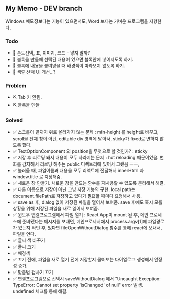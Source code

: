 ## My Memo - DEV branch

Windows 메모장보다는 기능이 있으면서도, Word 보다는 가벼운 프로그램을 지향한다.

### Todo
- 🎈 폰트선택, 표, 이미지, 코드 - 넣지 말까?
- 🎈 블록을 만들때 선택된 내용이 있으면 블록안에 넣어지도록 하기.
- 🎈 블록에 내용을 붙여넣을 때 배경색이 따라오지 않도록 하기.
- 🎈 색깔 선택 UI 개선...?

### Problem
- ⛏ Tab 키 안됨.
- ⛏ 블록을 만들

### Solved
- ✅ 스크롤이 끝까지 위로 올라가지 않는 문제 : min-height 를 height로 바꾸고, scroll을 전체 창이 아닌, editable div 영역에 달아서, sticky가 fixed로 변하지 않도록 했다.
- ✅ TextOptionComponent 의 position을 무엇으로 할 것인가? : sticky
- ✅ 저장 후 리로딩 돼서 내용이 모두 사라지는 문제 : hot reloading 때문이었음. 변화를 감지해서 리로딩 해주는 public 디렉토리에 있어서 그랬음 ㅡㅡ,
- ✅ 불러올 때, 파일이름과 내용을 모두 리액트에 전달해서 innerHtml 과 window.title 로 지정해줌.
- ✅ 새로운 창 만들기. 새로운 창을 만드는 함수를 재사용할 수 있도록 분리해서 해결.
- ✅ 다른 이름으로 저장이 아닌 그냥 저장 기능의 구현. local path는 document.filePath로 저장하고 있다가 필요할 때마다 요청해서 사용.
- ✅ save as 후, dialog 없이 저장된 파일을 열어서 보여줌. save 후에도 혹시 모를 상황을 위해 저장된 파일을 새로 읽어서 보여줌.
- ✅ 윈도우 연결프로그램에서 파일 열기 : React App이 mount 된 후, 메인 프로세스에 준비됐다는 메시지를 보내면, 메인프로세서에서 process.argv[1]에 파일경로가 있는지 확인 후, 있다면 fileOpenWithoutDialog 함수를 통해 react에 보내서, 파일을 연다.
- ✅ 글씨 색 바꾸기
- ✅ 글씨 크기
- ✅ 배경색
- ✅ 끄기 전에, 파일을 새로 열기 전에 저장할지 물어보는 다이얼로그 생성해서 안정성 증가.
- ✅ 맞춤법 검사기 끄기
- ✅ 연결프로그램으로 선택시 saveWithoutDialog 에서 "Uncaught Exception: TypeError: Cannot set property 'isChanged' of null" error 발생. undefined 체크를 통해 해결.
